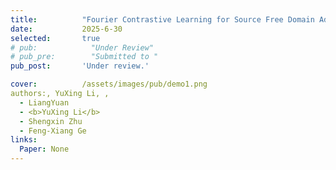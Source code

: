 ```yaml
---
title:          "Fourier Contrastive Learning for Source Free Domain Adaptation"
date:           2025-6-30
selected:       true
# pub:            "Under Review"
# pub_pre:        "Submitted to "
pub_post:       'Under review.'

cover:          /assets/images/pub/demo1.png
authors:, YuXing Li, , 
  - LiangYuan
  - <b>YuXing Li</b>
  - Shengxin Zhu
  - Feng-Xiang Ge
links:
  Paper: None
---
```

